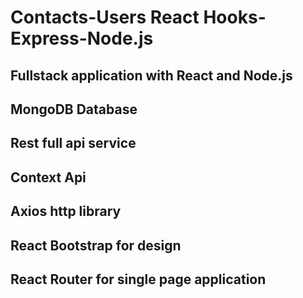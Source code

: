 # Contacts-Users React Hooks-Express-Node.js
 
## Fullstack application with React and Node.js
## MongoDB Database
## Rest full api service
## Context Api 
## Axios http library
## React Bootstrap for design
## React Router for single page application
